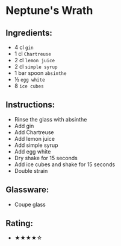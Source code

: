 # Neptune's Wrath

## Ingredients:
- 4 cl `gin`
- 1 cl `Chartreuse`
- 2 cl `lemon juice`
- 2 cl `simple syrup`
- 1 bar spoon `absinthe`
- ½ `egg white`
- 8 `ice cubes`

## Instructions:
- Rinse the glass with absinthe
- Add gin
- Add Chartreuse
- Add lemon juice
- Add simple syrup
- Add egg white
- Dry shake for 15 seconds
- Add ice cubes and shake for 15 seconds
- Double strain

## Glassware:
- Coupe glass

## Rating:
- ★★★★☆